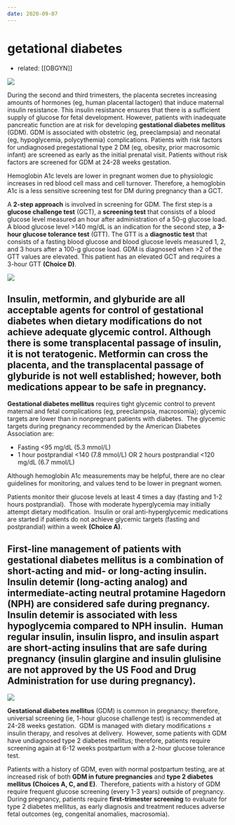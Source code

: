```yaml
---
date: 2020-09-07
---
```


# getational diabetes

- related: [[OBGYN]]

<!-- gestational diabetes screening when and how, treatment -->

![](https://photos.thisispiggy.com/file/wikiFiles/20200905112055_3.png)

During the second and third trimesters, the placenta secretes increasing amounts of hormones (eg, human placental lactogen) that induce maternal insulin resistance.  This insulin resistance ensures that there is a sufficient supply of glucose for fetal development.  However, patients with inadequate pancreatic function are at risk for developing **gestational diabetes mellitus** (GDM).  GDM is associated with obstetric (eg, preeclampsia) and neonatal (eg, hypoglycemia, polycythemia) complications.  Patients with risk factors for undiagnosed pregestational type 2 DM (eg, obesity, prior macrosomic infant) are screened as early as the initial prenatal visit.  Patients without risk factors are screened for GDM at 24-28 weeks gestation.

Hemoglobin A1c levels are lower in pregnant women due to physiologic increases in red blood cell mass and cell turnover.  Therefore, a hemoglobin A1c is a less sensitive screening test for DM during pregnancy than a GCT.

A **2-step approach** is involved in screening for GDM.  The first step is a **glucose challenge test** (GCT), a **screening test** that consists of a blood glucose level measured an hour after administration of a 50-g glucose load.  A blood glucose level >140 mg/dL is an indication for the second step, a **3-hour glucose tolerance test** (GTT).  The GTT is a **diagnostic test** that consists of a fasting blood glucose and blood glucose levels measured 1, 2, and 3 hours after a 100-g glucose load.  GDM is diagnosed when >2 of the GTT values are elevated.  This patient has an elevated GCT and requires a 3-hour GTT **(Choice D)**.

![](https://photos.thisispiggy.com/file/wikiFiles/20200905112055_4.png)

## **Insulin**, **metformin**, and **glyburide** are all acceptable agents for control of gestational diabetes when **dietary modifications** do not achieve adequate glycemic control.  Although there is some transplacental passage of insulin, it is not teratogenic.  Metformin can cross the placenta, and the transplacental passage of glyburide is not well established; however, both medications appear to be safe in pregnancy.

**Gestational diabetes mellitus** requires tight glycemic control to prevent maternal and fetal complications (eg, preeclampsia, macrosomia); glycemic targets are lower than in nonpregnant patients with diabetes.  The glycemic targets during pregnancy recommended by the American Diabetes Association are:

- Fasting <95 mg/dL (5.3 mmol/L)
- 1 hour postprandial <140 (7.8 mmol/L) OR 2 hours postprandial <120 mg/dL (6.7 mmol/L)

Although hemoglobin A1c measurements may be helpful, there are no clear guidelines for monitoring, and values tend to be lower in pregnant women.

Patients monitor their glucose levels at least 4 times a day (fasting and 1-2 hours postprandial).  Those with moderate hyperglycemia may initially attempt dietary modification.  Insulin or oral anti-hyperglycemic medications are started if patients do not achieve glycemic targets (fasting and postprandial) within a week **(Choice A)**.

## **First-line management** of patients with gestational diabetes mellitus is a combination of short-acting and mid- or long-acting **insulin**.  Insulin detemir (long-acting analog) and intermediate-acting neutral protamine Hagedorn (NPH) are considered safe during pregnancy.  Insulin detemir is associated with less hypoglycemia compared to NPH insulin.  Human regular insulin, insulin lispro, and insulin aspart are short-acting insulins that are safe during pregnancy (insulin glargine and insulin glulisine are not approved by the US Food and Drug Administration for use during pregnancy).

![](https://photos.thisispiggy.com/file/wikiFiles/20220810214816.png)

**Gestational diabetes mellitus** (GDM) is common in pregnancy; therefore, universal screening (ie, 1-hour glucose challenge test) is recommended at 24-28 weeks gestation.  GDM is managed with dietary modifications ± insulin therapy, and resolves at delivery.  However, some patients with GDM have undiagnosed type 2 diabetes mellitus; therefore, patients require screening again at 6-12 weeks postpartum with a 2-hour glucose tolerance test.

Patients with a history of GDM, even with normal postpartum testing, are at increased risk of both **GDM in future pregnancies** and **type 2 diabetes mellitus (Choices A, C, and E)**.  Therefore, patients with a history of GDM require frequent glucose screening (every 1-3 years) outside of pregnancy.  During pregnancy, patients require **first-trimester screening** to evaluate for type 2 diabetes mellitus, as early diagnosis and treatment reduces adverse fetal outcomes (eg, congenital anomalies, macrosomia).
